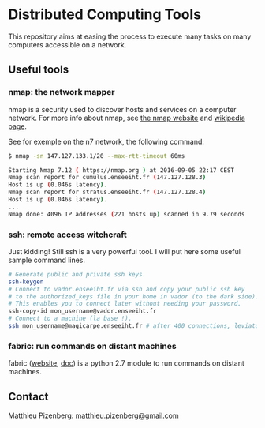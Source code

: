 # Distributed Computing Tools

This repository aims at easing the process to execute many tasks
on many computers accessible on a network.

## Useful tools

### nmap: the network mapper

nmap is a security used to discover hosts and services on a computer network.
For more info about nmap, see [the nmap website](https://nmap.org/)
and [wikipedia page](https://en.wikipedia.org/wiki/Nmap).

See for exemple on the n7 network, the following command:
```bash
$ nmap -sn 147.127.133.1/20 --max-rtt-timeout 60ms

Starting Nmap 7.12 ( https://nmap.org ) at 2016-09-05 22:17 CEST
Nmap scan report for cumulus.enseeiht.fr (147.127.128.3)
Host is up (0.046s latency).
Nmap scan report for stratus.enseeiht.fr (147.127.128.4)
Host is up (0.046s latency).
...
Nmap done: 4096 IP addresses (221 hosts up) scanned in 9.79 seconds
```

### ssh: remote access witchcraft

Just kidding!
Still ssh is a very powerful tool.
I will put here some useful sample command lines.
```bash
# Generate public and private ssh keys.
ssh-keygen
# Connect to vador.enseeiht.fr via ssh and copy your public ssh key
# to the authorized_keys file in your home in vador (to the dark side).
# This enables you to connect later without needing your password.
ssh-copy-id mon_username@vador.enseeiht.fr
# Connect to a machine (la base !).
ssh mon_username@magicarpe.enseeiht.fr # after 400 connections, leviator.enseeiht.fr becomes available
```

### fabric: run commands on distant machines

fabric ([website](http://www.fabfile.org/),
[doc](http://docs.fabfile.org/en/latest/index.html))
is a python 2.7 module to run commands on distant machines.

## Contact

Matthieu Pizenberg: matthieu.pizenberg@gmail.com
